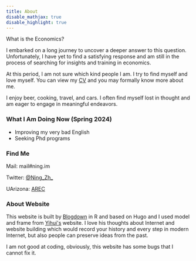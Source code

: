 ```yaml
---
title: About
disable_mathjax: true
disable_highlight: true
---
```






What is the Economics? 

I embarked on a long journey to uncover a deeper answer to this question. Unfortunately, I have yet to find a satisfying response and am still in the process of searching for  insights and training in economics.

At this period, I am not sure which kind people I am. I try to find myself and love myself. You can view my [CV](https://ning.im/cv/) and you may formally know more about me. 

I enjoy beer, cooking, travel, and cars. I often find myself lost in thought and am eager to engage in meaningful endeavors.

### What I Am Doing Now (Spring 2024)

- Improving my very bad English
- Seeking Phd programs

### Find Me

Mail: mail#ning.im

Twitter: [@Ning_Zh_](https://twitter.com/Ning_Zh_)

UArizona: [AREC](https://economics.arizona.edu/person/ning-zhang)

### About Website

This website is built by [Blogdown](https://bookdown.org/yihui/blogdown/) in R and based on Hugo and I used model and frame from [Yihui's](https://yihui.org) website. I love his thoughts about Internet and website building which would record your history and every step in modern Internet, but also people can preserve ideas from the past. 

I am not good at coding, obviously, this website has some bugs that I cannot fix it.



